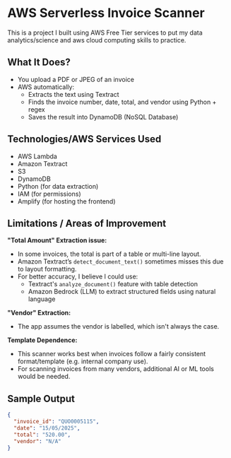 # AWS Serverless Invoice Scanner 

This is a project I built using AWS Free Tier services to put my data analytics/science and aws cloud computing skills to practice.

## What It Does?

- You upload a PDF or JPEG of an invoice
- AWS automatically:
  - Extracts the text using Textract
  - Finds the invoice number, date, total, and vendor using Python + regex
  - Saves the result into DynamoDB (NoSQL Database)

## Technologies/AWS Services Used

- AWS Lambda
- Amazon Textract
- S3
- DynamoDB
- Python (for data extraction)
- IAM (for permissions)
- Amplify (for hosting the frontend)

## Limitations / Areas of Improvement

**"Total Amount" Extraction issue:** 
  - In some invoices, the total is part of a table or multi-line layout.
  - Amazon Textract’s `detect_document_text()` sometimes misses this due to layout formatting.
  - For better accuracy, I believe I could use:
    - Textract's `analyze_document()` feature with table detection
    - Amazon Bedrock (LLM) to extract structured fields using natural language

**"Vendor" Extraction:** 
  - The app assumes the vendor is labelled, which isn't always the case.

**Template Dependence:**  
  - This scanner works best when invoices follow a fairly consistent format/template (e.g. internal company use).
  - For scanning invoices from many vendors, additional AI or ML tools would be needed.
## Sample Output

```json
{
  "invoice_id": "QUO0005115",
  "date": "15/05/2025",
  "total": "520.00",
  "vendor": "N/A"
}
